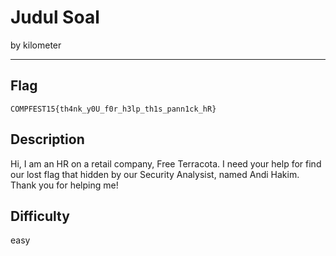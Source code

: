 # Judul Soal

by kilometer

---

## Flag

```
COMPFEST15{th4nk_y0U_f0r_h3lp_th1s_pann1ck_hR}
```

## Description
Hi, I am an HR on a retail company, Free Terracota. I need your help for find our lost flag that hidden by our Security Analysist, named Andi Hakim. Thank you for helping me!

## Difficulty
easy

